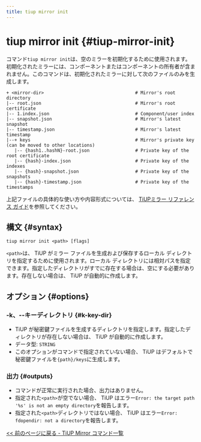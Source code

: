 ```yaml
---
title: tiup mirror init
---
```


# tiup mirror init {#tiup-mirror-init}

コマンド`tiup mirror init`は、空のミラーを初期化するために使用されます。初期化されたミラーには、コンポーネントまたはコンポーネントの所有者が含まれません。このコマンドは、初期化されたミラーに対して次のファイルのみを生成します。

    + <mirror-dir>                                  # Mirror's root directory
    |-- root.json                                   # Mirror's root certificate
    |-- 1.index.json                                # Component/user index
    |-- snapshot.json                               # Mirror's latest snapshot
    |-- timestamp.json                              # Mirror's latest timestamp
    |--+ keys                                       # Mirror's private key (can be moved to other locations)
       |-- {hash1..hashN}-root.json                 # Private key of the root certificate
       |-- {hash}-index.json                        # Private key of the indexes
       |-- {hash}-snapshot.json                     # Private key of the snapshots
       |-- {hash}-timestamp.json                    # Private key of the timestamps

上記ファイルの具体的な使い方や内容形式については、 [TiUPミラー リファレンス ガイド](/tiup/tiup-mirror-reference.md)を参照してください。

## 構文 {#syntax}

```shell
tiup mirror init <path> [flags]
```

`<path>`は、 TiUP がミラー ファイルを生成および保存するローカル ディレクトリを指定するために使用されます。ローカル ディレクトリには相対パスを指定できます。指定したディレクトリがすでに存在する場合は、空にする必要があります。存在しない場合は、 TiUP が自動的に作成します。

## オプション {#options}

### -k、--キーディレクトリ {#k-key-dir}

-   TiUP が秘密鍵ファイルを生成するディレクトリを指定します。指定したディレクトリが存在しない場合は、 TiUP が自動的に作成します。
-   データ型: `STRING`
-   このオプションがコマンドで指定されていない場合、 TiUP はデフォルトで秘密鍵ファイルを`{path}/keys`に生成します。

### 出力 {#outputs}

-   コマンドが正常に実行された場合、出力はありません。
-   指定された`<path>`が空でない場合、 TiUP はエラー`Error: the target path '%s' is not an empty directory`を報告します。
-   指定された`<path>`ディレクトリではない場合、 TiUP はエラー`Error: fdopendir: not a directory`を報告します。

[&lt;&lt; 前のページに戻る - TiUP Mirror コマンド一覧](/tiup/tiup-command-mirror.md#command-list)

